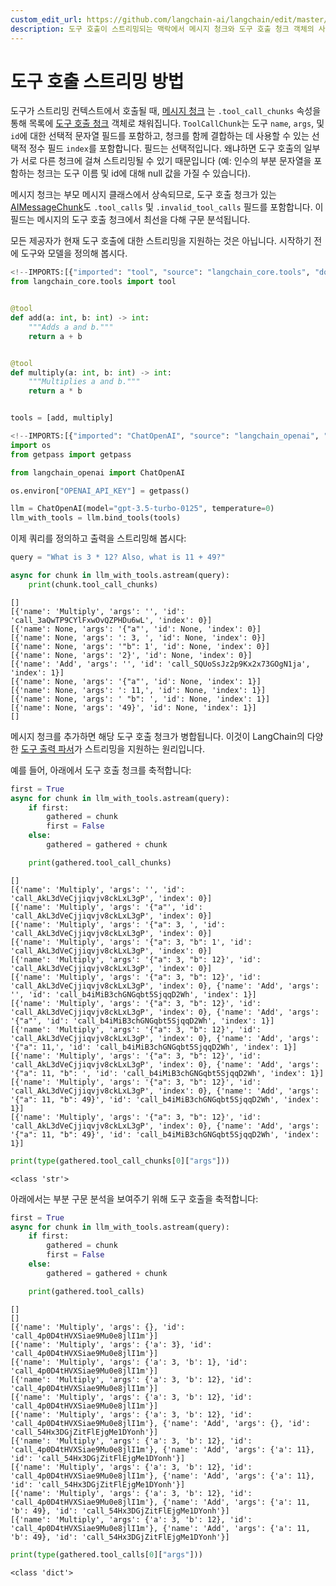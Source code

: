 ```yaml
---
custom_edit_url: https://github.com/langchain-ai/langchain/edit/master/docs/docs/how_to/tool_streaming.ipynb
description: 도구 호출이 스트리밍되는 맥락에서 메시지 청크와 도구 호출 청크 객체의 사용법을 설명합니다.
---
```


# 도구 호출 스트리밍 방법

도구가 스트리밍 컨텍스트에서 호출될 때,
[메시지 청크](https://api.python.langchain.com/en/latest/messages/langchain_core.messages.ai.AIMessageChunk.html#langchain_core.messages.ai.AIMessageChunk)
는 `.tool_call_chunks` 속성을 통해 목록에 [도구 호출 청크](https://api.python.langchain.com/en/latest/messages/langchain_core.messages.tool.ToolCallChunk.html#langchain_core.messages.tool.ToolCallChunk) 객체로 채워집니다. `ToolCallChunk`는 도구 `name`, `args`, 및 `id`에 대한 선택적 문자열 필드를 포함하고, 청크를 함께 결합하는 데 사용할 수 있는 선택적 정수 필드 `index`를 포함합니다. 필드는 선택적입니다. 왜냐하면 도구 호출의 일부가 서로 다른 청크에 걸쳐 스트리밍될 수 있기 때문입니다 (예: 인수의 부분 문자열을 포함하는 청크는 도구 이름 및 id에 대해 null 값을 가질 수 있습니다).

메시지 청크는 부모 메시지 클래스에서 상속되므로,
도구 호출 청크가 있는 [AIMessageChunk](https://api.python.langchain.com/en/latest/messages/langchain_core.messages.ai.AIMessageChunk.html#langchain_core.messages.ai.AIMessageChunk)도 `.tool_calls` 및 `.invalid_tool_calls` 필드를 포함합니다.
이 필드는 메시지의 도구 호출 청크에서 최선을 다해 구문 분석됩니다.

모든 제공자가 현재 도구 호출에 대한 스트리밍을 지원하는 것은 아닙니다. 시작하기 전에 도구와 모델을 정의해 봅시다.

```python
<!--IMPORTS:[{"imported": "tool", "source": "langchain_core.tools", "docs": "https://api.python.langchain.com/en/latest/tools/langchain_core.tools.convert.tool.html", "title": "How to stream tool calls"}]-->
from langchain_core.tools import tool


@tool
def add(a: int, b: int) -> int:
    """Adds a and b."""
    return a + b


@tool
def multiply(a: int, b: int) -> int:
    """Multiplies a and b."""
    return a * b


tools = [add, multiply]
```


```python
<!--IMPORTS:[{"imported": "ChatOpenAI", "source": "langchain_openai", "docs": "https://api.python.langchain.com/en/latest/chat_models/langchain_openai.chat_models.base.ChatOpenAI.html", "title": "How to stream tool calls"}]-->
import os
from getpass import getpass

from langchain_openai import ChatOpenAI

os.environ["OPENAI_API_KEY"] = getpass()

llm = ChatOpenAI(model="gpt-3.5-turbo-0125", temperature=0)
llm_with_tools = llm.bind_tools(tools)
```


이제 쿼리를 정의하고 출력을 스트리밍해 봅시다:

```python
query = "What is 3 * 12? Also, what is 11 + 49?"

async for chunk in llm_with_tools.astream(query):
    print(chunk.tool_call_chunks)
```

```output
[]
[{'name': 'Multiply', 'args': '', 'id': 'call_3aQwTP9CYlFxwOvQZPHDu6wL', 'index': 0}]
[{'name': None, 'args': '{"a"', 'id': None, 'index': 0}]
[{'name': None, 'args': ': 3, ', 'id': None, 'index': 0}]
[{'name': None, 'args': '"b": 1', 'id': None, 'index': 0}]
[{'name': None, 'args': '2}', 'id': None, 'index': 0}]
[{'name': 'Add', 'args': '', 'id': 'call_SQUoSsJz2p9Kx2x73GOgN1ja', 'index': 1}]
[{'name': None, 'args': '{"a"', 'id': None, 'index': 1}]
[{'name': None, 'args': ': 11,', 'id': None, 'index': 1}]
[{'name': None, 'args': ' "b": ', 'id': None, 'index': 1}]
[{'name': None, 'args': '49}', 'id': None, 'index': 1}]
[]
```

메시지 청크를 추가하면 해당 도구 호출 청크가 병합됩니다. 이것이 LangChain의 다양한 [도구 출력 파서](/docs/how_to/output_parser_structured)가 스트리밍을 지원하는 원리입니다.

예를 들어, 아래에서 도구 호출 청크를 축적합니다:

```python
first = True
async for chunk in llm_with_tools.astream(query):
    if first:
        gathered = chunk
        first = False
    else:
        gathered = gathered + chunk

    print(gathered.tool_call_chunks)
```

```output
[]
[{'name': 'Multiply', 'args': '', 'id': 'call_AkL3dVeCjjiqvjv8ckLxL3gP', 'index': 0}]
[{'name': 'Multiply', 'args': '{"a"', 'id': 'call_AkL3dVeCjjiqvjv8ckLxL3gP', 'index': 0}]
[{'name': 'Multiply', 'args': '{"a": 3, ', 'id': 'call_AkL3dVeCjjiqvjv8ckLxL3gP', 'index': 0}]
[{'name': 'Multiply', 'args': '{"a": 3, "b": 1', 'id': 'call_AkL3dVeCjjiqvjv8ckLxL3gP', 'index': 0}]
[{'name': 'Multiply', 'args': '{"a": 3, "b": 12}', 'id': 'call_AkL3dVeCjjiqvjv8ckLxL3gP', 'index': 0}]
[{'name': 'Multiply', 'args': '{"a": 3, "b": 12}', 'id': 'call_AkL3dVeCjjiqvjv8ckLxL3gP', 'index': 0}, {'name': 'Add', 'args': '', 'id': 'call_b4iMiB3chGNGqbt5SjqqD2Wh', 'index': 1}]
[{'name': 'Multiply', 'args': '{"a": 3, "b": 12}', 'id': 'call_AkL3dVeCjjiqvjv8ckLxL3gP', 'index': 0}, {'name': 'Add', 'args': '{"a"', 'id': 'call_b4iMiB3chGNGqbt5SjqqD2Wh', 'index': 1}]
[{'name': 'Multiply', 'args': '{"a": 3, "b": 12}', 'id': 'call_AkL3dVeCjjiqvjv8ckLxL3gP', 'index': 0}, {'name': 'Add', 'args': '{"a": 11,', 'id': 'call_b4iMiB3chGNGqbt5SjqqD2Wh', 'index': 1}]
[{'name': 'Multiply', 'args': '{"a": 3, "b": 12}', 'id': 'call_AkL3dVeCjjiqvjv8ckLxL3gP', 'index': 0}, {'name': 'Add', 'args': '{"a": 11, "b": ', 'id': 'call_b4iMiB3chGNGqbt5SjqqD2Wh', 'index': 1}]
[{'name': 'Multiply', 'args': '{"a": 3, "b": 12}', 'id': 'call_AkL3dVeCjjiqvjv8ckLxL3gP', 'index': 0}, {'name': 'Add', 'args': '{"a": 11, "b": 49}', 'id': 'call_b4iMiB3chGNGqbt5SjqqD2Wh', 'index': 1}]
[{'name': 'Multiply', 'args': '{"a": 3, "b": 12}', 'id': 'call_AkL3dVeCjjiqvjv8ckLxL3gP', 'index': 0}, {'name': 'Add', 'args': '{"a": 11, "b": 49}', 'id': 'call_b4iMiB3chGNGqbt5SjqqD2Wh', 'index': 1}]
```


```python
print(type(gathered.tool_call_chunks[0]["args"]))
```

```output
<class 'str'>
```

아래에서는 부분 구문 분석을 보여주기 위해 도구 호출을 축적합니다:

```python
first = True
async for chunk in llm_with_tools.astream(query):
    if first:
        gathered = chunk
        first = False
    else:
        gathered = gathered + chunk

    print(gathered.tool_calls)
```

```output
[]
[]
[{'name': 'Multiply', 'args': {}, 'id': 'call_4p0D4tHVXSiae9Mu0e8jlI1m'}]
[{'name': 'Multiply', 'args': {'a': 3}, 'id': 'call_4p0D4tHVXSiae9Mu0e8jlI1m'}]
[{'name': 'Multiply', 'args': {'a': 3, 'b': 1}, 'id': 'call_4p0D4tHVXSiae9Mu0e8jlI1m'}]
[{'name': 'Multiply', 'args': {'a': 3, 'b': 12}, 'id': 'call_4p0D4tHVXSiae9Mu0e8jlI1m'}]
[{'name': 'Multiply', 'args': {'a': 3, 'b': 12}, 'id': 'call_4p0D4tHVXSiae9Mu0e8jlI1m'}]
[{'name': 'Multiply', 'args': {'a': 3, 'b': 12}, 'id': 'call_4p0D4tHVXSiae9Mu0e8jlI1m'}, {'name': 'Add', 'args': {}, 'id': 'call_54Hx3DGjZitFlEjgMe1DYonh'}]
[{'name': 'Multiply', 'args': {'a': 3, 'b': 12}, 'id': 'call_4p0D4tHVXSiae9Mu0e8jlI1m'}, {'name': 'Add', 'args': {'a': 11}, 'id': 'call_54Hx3DGjZitFlEjgMe1DYonh'}]
[{'name': 'Multiply', 'args': {'a': 3, 'b': 12}, 'id': 'call_4p0D4tHVXSiae9Mu0e8jlI1m'}, {'name': 'Add', 'args': {'a': 11}, 'id': 'call_54Hx3DGjZitFlEjgMe1DYonh'}]
[{'name': 'Multiply', 'args': {'a': 3, 'b': 12}, 'id': 'call_4p0D4tHVXSiae9Mu0e8jlI1m'}, {'name': 'Add', 'args': {'a': 11, 'b': 49}, 'id': 'call_54Hx3DGjZitFlEjgMe1DYonh'}]
[{'name': 'Multiply', 'args': {'a': 3, 'b': 12}, 'id': 'call_4p0D4tHVXSiae9Mu0e8jlI1m'}, {'name': 'Add', 'args': {'a': 11, 'b': 49}, 'id': 'call_54Hx3DGjZitFlEjgMe1DYonh'}]
```


```python
print(type(gathered.tool_calls[0]["args"]))
```

```output
<class 'dict'>
```